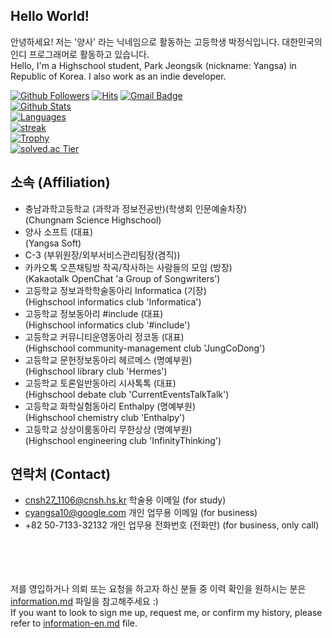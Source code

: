 ## Hello World! 
안녕하세요! 저는 '양사' 라는 닉네임으로 활동하는 고등학생 박정식입니다. 대한민국의 인디 프로그래머로 활동하고 있습니다.<br>
Hello, I'm a Highschool student, Park Jeongsik (nickname: Yangsa) in Republic of Korea. I also work as an indie developer.


[![Github Followers](https://img.shields.io/github/followers/sat0317?color=009300&label=Github%20Followers&style=for-the-badge)](https://github.com/sat0317?tab=followers)
[![Hits](https://hits.seeyoufarm.com/api/count/incr/badge.svg?url=https%3A%2F%2Fgithub.com%2Fsat0317)](https://github.com/sat0317)
[![Gmail Badge](https://img.shields.io/badge/-Gmail-d14836?style=flat-square&logo=Gmail&logoColor=white&link=mailto:cyangsa10@gmail.com)](mailto:cyangsa10@gmail.com)
<br>
[![Github Stats](https://github-readme-stats.vercel.app/api?username=sat0317&title_color=009300)](https://github.com/sat0317)<br>
[![Languages](https://github-readme-stats.vercel.app/api/top-langs/?username=sat0317&layout=compact&langs_count=10&title_color=009300)](https://github.com/anuraghazra/github-readme-stats)<br>
[![streak](https://github-readme-streak-stats.herokuapp.com/?user=sat0317)](https://github.com/sat0317)<br>
[![Trophy](https://github-profile-trophy.vercel.app/?username=sat0317&row=1&column=5)](https://github.com/ryo-ma/github-profile-trophy)<br>
[![solved.ac Tier](http://mazassumnida.wtf/api/generate_badge?boj=sat0317)](https://solved.ac/sat0317)
<br>

## 소속 (Affiliation)
* 충남과학고등학교 (과학과 정보전공반)(학생회 인문예술차장) <br>(Chungnam Science Highschool)
* 양사 소프트 (대표) <br>(Yangsa Soft)
* C-3 (부위원장/외부서비스관리팀장(겸직))
* 카카오톡 오픈채팅방 작곡/작사하는 사람들의 모임 (방장) <br>(Kakaotalk OpenChat 'a Group of Songwriters')
* 고등학교 정보과학학술동아리 Informatica (기장) <br>(Highschool informatics club 'Informatica')
* 고등학교 정보동아리 #include (대표) <br>(Highschool informatics club '#include')
* 고등학교 커뮤니티운영동아리 정코동 (대표) <br>(Highschool community-management club 'JungCoDong')
* 고등학교 문헌정보동아리 헤르메스 (명예부원) <br>(Highschool library club 'Hermes')
* 고등학교 토론일반동아리 시사톡톡 (대표) <br>(Highschool debate club 'CurrentEventsTalkTalk')
* 고등학교 화학실험동아리 Enthalpy (명예부원) <br>(Highschool chemistry club 'Enthalpy')
* 고등학교 상상이룸동아리 무한상상 (명예부원) <br>(Highschool engineering club 'InfinityThinking')

## 연락처 (Contact)
* cnsh27_1106@cnsh.hs.kr 학술용 이메일 (for study)
* cyangsa10@google.com 개인 업무용 이메일 (for business)
* +82 50-7133-32132 개인 업무용 전화번호 (전화만) (for business, only call)

<br><br><br><br>
저를 영입하거나 의뢰 또는 요청을 하고자 하신 분들 중 이력 확인을 원하시는 분은 [information.md](information.md) 파일을 참고해주세요 :)
<br>If you want to look to sign me up, request me, or confirm my history, please refer to [information-en.md](information-en.md) file.

